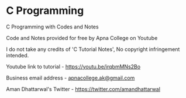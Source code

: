 # C Programming
 C Programming with Codes and Notes

Code and Notes provided for free by Apna College on Youtube

I do not take any credits of 'C Tutorial Notes', No copyright infringement intended.

Youtube link to tutorial - https://youtu.be/irqbmMNs2Bo

Business email address - apnacollege.ak@gmail.com

Aman Dhattarwal's Twitter - https://twitter.com/amandhattarwal